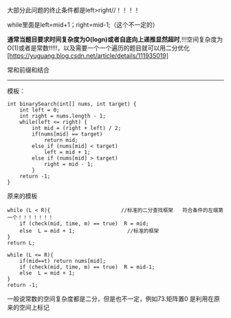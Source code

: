 大部分此问题的终止条件都是left>right//！！！！  
 
while里面是left=mid+1；right=mid-1;（这个不一定的）  
  
**通常当题目要求时间复杂度为O(logn)或者自底向上递推显然超时**,!!!空间复杂度为O(1)或者是常数!!!!!，以及需要一个一个遍历的题目就可以用二分优化   
[https://yuguang.blog.csdn.net/article/details/111935019]  
  
常和前缀和结合  

---

模板：  
```
int binarySearch(int[] nums, int target) {
    int left = 0; 
    int right = nums.length - 1; 
    while(left <= right) { 
        int mid = (right + left) / 2;
        if(nums[mid] == target)
            return mid; 
        else if (nums[mid] < target)
            left = mid + 1; 
        else if (nums[mid] > target)
            right = mid - 1; 
        }
    return -1;
}
```
  
原来的模板  
```
while (L < R){                       //标准的二分查找框架   符合条件的左端第一个！！！！！！！   
    if (check(mid, time, m) == true)  R = mid;
    else  L = mid + 1;                 //标准的框架
}
return L;

while (L <= R){   
    if(mid==t) return nums[mid];
    if (check(mid, time, m) == true)  R = mid-1;
    else  L = mid + 1;                 
}
return -1;
```



















一般说常数的空间复杂度都是二分，但是也不一定，例如73.矩阵置0
是利用在原来的空间上标记
